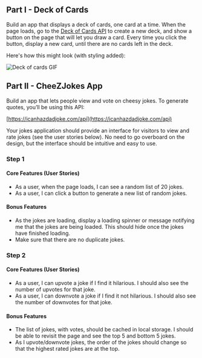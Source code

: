 ## Part I - Deck of Cards

Build an app that displays a deck of cards, one card at a time. When the page loads, go to the [Deck of Cards API](http://deckofcardsapi.com/) to create a new deck, and show a button on the page that will let you draw a card. Every time you click the button, display a new card, until there are no cards left in the deck. 

Here's how this might look (with styling added):

![Deck of cards GIF](./cards.gif)

## Part II - CheeZJokes App

Build an app that lets people view and vote on cheesy jokes. To generate quotes, you’ll be using this API:

[https://icanhazdadjoke.com/api](https://icanhazdadjoke.com/api)

Your jokes application should provide an interface for visitors to view and rate jokes (see the user stories below). No need to go overboard on the design, but the interface should be intuitive and easy to use.

### Step 1

#### Core Features (User Stories)

- As a user, when the page loads, I can see a random list of 20 jokes.
- As a user, I can click a button to generate a new list of random jokes.

#### Bonus Features

- As the jokes are loading, display a loading spinner or message notifying me that the jokes are being loaded. This should hide once the jokes have finished loading.
- Make sure that there are no duplicate jokes.

### Step 2

#### Core Features (User Stories)

- As a user, I can upvote a joke if I find it hilarious. I should also see the number of upvotes for that joke.
- As a user, I can downvote a joke if I find it not hilarious. I should also see the number of downvotes for that joke.

#### Bonus Features

- The list of jokes, with votes, should be cached in local storage. I should be able to revisit the page and see the top 5 and bottom 5 jokes.
- As I upvote/downvote jokes, the order of the jokes should change so that the highest rated jokes are at the top.

